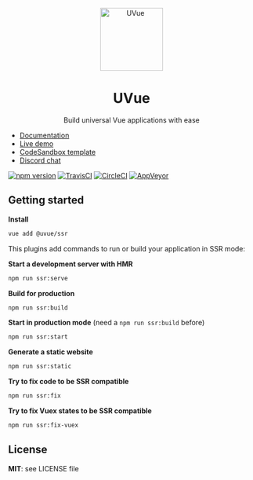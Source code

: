 <p align="center" style="text-align: center;">
  <img src="https://s3.eu-west-2.amazonaws.com/yabab/uvue-512.png" alt="UVue" width="128" height="128">
</p>

<h1 align="center">UVue</h1>
<p align="center">Build universal Vue applications with ease</p>

- [Documentation](https://universal-vue.github.io/docs/)
- [Live demo](https://uvue.yabab.net)
- [CodeSandbox template](https://codesandbox.io/s/github/universal-vue/uvue-codesandbox)
- [Discord chat](https://discord.gg/3ZZBmFs)

[![npm version](https://badge.fury.io/js/%40uvue%2Fvue-cli-plugin-ssr.svg)](https://badge.fury.io/js/%40uvue%2Fvue-cli-plugin-ssr)
[![TravisCI](https://travis-ci.org/universal-vue/uvue.svg?branch=master)](https://travis-ci.org/universal-vue/uvue)
[![CircleCI](https://circleci.com/gh/universal-vue/uvue/tree/master.svg?style=shield)](https://circleci.com/gh/universal-vue/uvue)
[![AppVeyor](https://ci.appveyor.com/api/projects/status/s152ysadin639ats?svg=true)](https://ci.appveyor.com/project/chymz/uvue)

## Getting started

**Install**

```bash
vue add @uvue/ssr
```

This plugins add commands to run or build your application in SSR mode:

**Start a development server with HMR**

```bash
npm run ssr:serve
```

**Build for production**

```bash
npm run ssr:build
```

**Start in production mode** (need a `npm run ssr:build` before)

```bash
npm run ssr:start
```

**Generate a static website**

```bash
npm run ssr:static
```

**Try to fix code to be SSR compatible**

```bash
npm run ssr:fix
```

**Try to fix Vuex states to be SSR compatible**

```bash
npm run ssr:fix-vuex
```

## License

**MIT**: see LICENSE file
